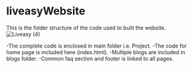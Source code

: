 # liveasyWebsite
This is the folder structure of the code used to built the website.
![Liveasy (4)](https://user-images.githubusercontent.com/71700319/226700129-340b1dd9-27c8-4823-8adc-652c1f306af7.png)

-The complete code is enclosed in main folder i.e. Project.
-The code for home page is included here (index.html).
-Multiple blogs are included in blogs folder.
-Common faq section and footer is linked to all pages.
